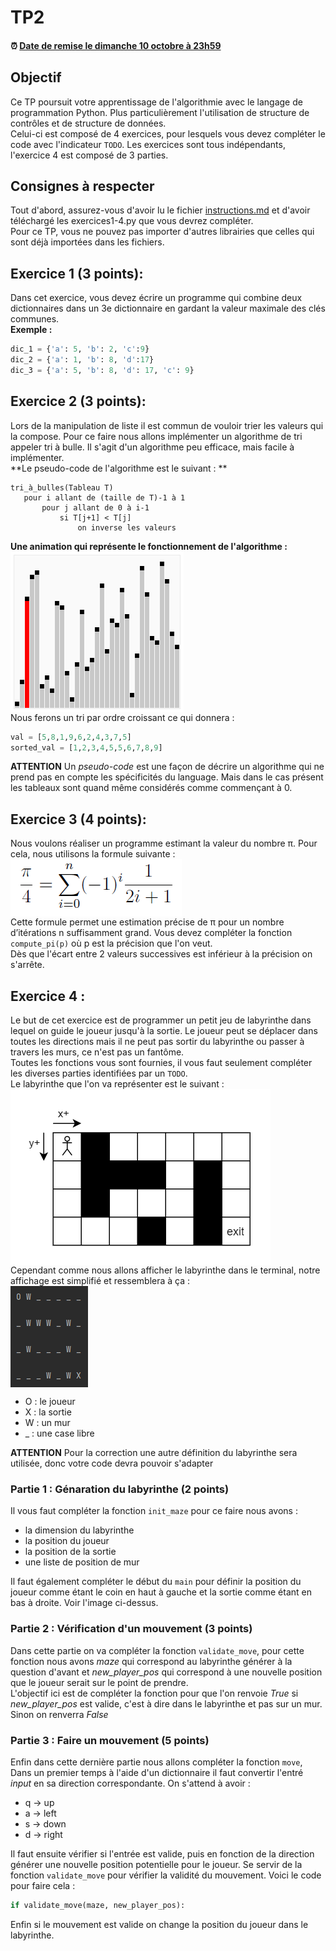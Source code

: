 # TP2

#### :alarm_clock: [Date de remise le dimanche 10 octobre à 23h59](https://www.timeanddate.com/countdown/generic?iso=20211010T2359&p0=165&msg=Remise&font=cursive&csz=1#)

## Objectif
Ce TP poursuit votre apprentissage de l'algorithmie avec le langage de programmation Python.
Plus particulièrement l'utilisation de structure de contrôles et de structure de données.  
Celui-ci est composé de 4 exercices, pour lesquels vous devez compléter le code avec l'indicateur `TODO`.
Les exercices sont tous indépendants, l'exercice 4 est composé de 3 parties.

## Consignes à respecter
Tout d'abord, assurez-vous d'avoir lu le fichier [instructions.md](instructions.md) et d'avoir téléchargé les exercices1-4.py que vous devrez compléter.  
Pour ce TP, vous ne pouvez pas importer d'autres librairies que celles qui sont déjà importées dans les fichiers.

## Exercice 1 (3 points):
Dans cet exercice, vous devez écrire un programme qui combine deux dictionnaires dans un 3e dictionnaire en gardant la valeur maximale des clés communes.  
**Exemple :**
```python
dic_1 = {'a': 5, 'b': 2, 'c':9}
dic_2 = {'a': 1, 'b': 8, 'd':17}
dic_3 = {'a': 5, 'b': 8, 'd': 17, 'c': 9}
```

## Exercice 2 (3 points):
Lors de la manipulation de liste il est commun de vouloir trier les valeurs qui la compose.
Pour ce faire nous allons implémenter un algorithme de tri appeler tri à bulle. Il s'agit d'un algorithme peu efficace, mais facile à implémenter.  
**Le pseudo-code de l'algorithme est le suivant : **
```
tri_à_bulles(Tableau T)
   pour i allant de (taille de T)-1 à 1
       pour j allant de 0 à i-1
           si T[j+1] < T[j]
               on inverse les valeurs
```
**Une animation qui représente le fonctionnement de l'algorithme :**  
<img align="center" src="img/Sorting_bubblesort_anim.gif"/>  
Nous ferons un tri par ordre croissant ce qui donnera : 
```python
val = [5,8,1,9,6,2,4,3,7,5]
sorted_val = [1,2,3,4,5,5,6,7,8,9]
```
**ATTENTION** Un *pseudo-code* est une façon de décrire un algorithme qui ne prend pas en compte les spécificités du language.
Mais dans le cas présent les tableaux sont quand même considérés comme commençant à 0.

## Exercice 3 (4 points):
Nous voulons réaliser un programme estimant la valeur du nombre π. Pour cela, nous utilisons la formule suivante :  
<img align="center" src="img/formule_pi.png"/>  
Cette formule permet une estimation précise de π pour un nombre d’itérations n suffisamment grand.
Vous devez compléter la fonction `compute_pi(p)` où p est la précision que l'on veut.  
Dès que l'écart entre 2 valeurs successives est inférieur à la précision on s'arrête.

## Exercice 4 :
Le but de cet exercice est de programmer un petit jeu de labyrinthe dans lequel on guide le joueur jusqu'à la sortie. Le joueur peut se déplacer dans toutes les directions mais il ne peut pas sortir du labyrinthe ou passer à travers les murs, ce n'est pas un fantôme.    
Toutes les fonctions vous sont fournies, il vous faut seulement compléter les diverses parties identifiées par un `TODO`.  
Le labyrinthe que l'on va représenter est le suivant :  
<img align="center" src="img/grille.png"/>  
Cependant comme nous allons afficher le labyrinthe dans le terminal, notre affichage est simplifié et ressemblera à ça :  
<img align="center" src="img/terminal.png"/>  
- O : le joueur
- X : la sortie
- W : un mur
- _ : une case libre

**ATTENTION** Pour la correction une autre définition du labyrinthe sera utilisée, donc votre code devra pouvoir s'adapter

### Partie 1 : Génaration du labyrinthe (2 points)
Il vous faut compléter la fonction `init_maze` pour ce faire nous avons :
- la dimension du labyrinthe
- la position du joueur
- la position de la sortie
- une liste de position de mur 

Il faut également compléter le début du `main` pour définir la position du joueur comme étant le coin en haut à gauche et la sortie comme étant en bas à droite.
Voir l'image ci-dessus.

### Partie 2 : Vérification d'un mouvement (3 points)
Dans cette partie on va compléter la fonction `validate_move`, pour cette fonction nous avons *maze* qui correspond au labyrinthe générer à la question d'avant et *new_player_pos*
qui correspond à une nouvelle position que le joueur serait sur le point de prendre.  
L'objectif ici est de compléter la fonction pour que l'on renvoie *True* si *new_player_pos* est valide, c'est à dire dans le labyrinthe et pas sur un mur. 
Sinon on renverra *False*

### Partie 3 : Faire un mouvement (5 points)
Enfin dans cette dernière partie nous allons compléter la fonction `move`, Dans un premier temps à l'aide d'un dictionnaire
il faut convertir l'entré *input* en sa direction correspondante. On s'attend à avoir :
- q -> up
- a -> left 
- s -> down
- d -> right

Il faut ensuite vérifier si l'entrée est valide, puis en fonction de la direction générer une nouvelle position potentielle pour le joueur.
Se servir de la fonction `validate_move` pour vérifier la validité du mouvement. Voici le code pour faire cela :
```python
if validate_move(maze, new_player_pos):
```
Enfin si le mouvement est valide on change la position du joueur dans le labyrinthe.
